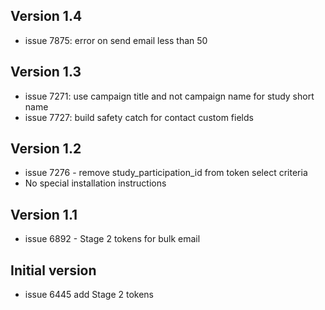 ## Version 1.4
* issue 7875: error on send email less than 50

## Version 1.3
* issue 7271: use campaign title and not campaign name for study short name
* issue 7727: build safety catch for contact custom fields

## Version 1.2
*	issue 7276 - remove study_participation_id from token select criteria
*	No special installation instructions

## Version 1.1
* issue 6892 - Stage 2 tokens for bulk email

## Initial version
* issue 6445 add Stage 2 tokens
